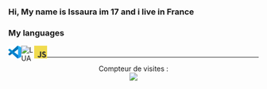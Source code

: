 ### Hi, My name is Issaura im 17 and i live in France

### My languages

<img align="left" width = "26px" alt = "Visual studio code" src = "https://raw.githubusercontent.com/github/explore/80688e429a7d4ef2fca1e82350fe8e3517d3494d/topics/visual-studio-code/visual-studio-code.png">
<img align="left" width = "26px" alt = "LUA" src = "https://static.wikia.nocookie.net/cso/images/0/0f/Lua-logo-nolabel.svg.png/revision/latest?cb=20181201144608">
<img align="left" width = "26px" alt = "JS" src = "https://raw.githubusercontent.com/voodootikigod/logo.js/master/js.png">

#
---  

<p align="center"> 
  Compteur de visites :<br>
  <img src="https://profile-counter.glitch.me/Aysmow/count.svg" />
</p>
